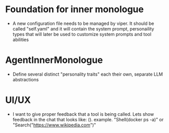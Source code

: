 # Foundation for inner monologue
- A new configuration file needs to be managed by viper. It should be called "self.yaml" and it will contain the system prompt, personaility types that will later be used to customize system prompts and tool abilities

# AgentInnerMonologue
- Define several distinct "personality traits" each their own, separate LLM abstractions


# UI/UX
- I want to give proper feedback that a tool is being called. Lets show feedback in the chat that looks like: <TOOL>(<truncated-command>). example. "Shell(docker ps -a)" or "Search("https://www.wikipedia.com")"
